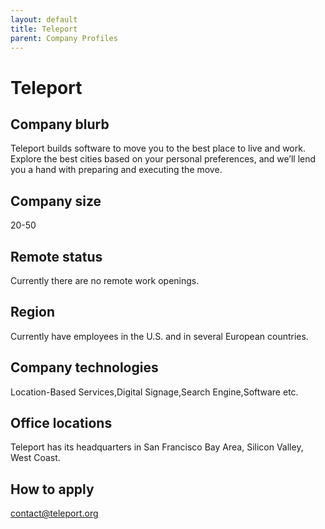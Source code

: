 ```yaml
---
layout: default
title: Teleport
parent: Company Profiles
---
```


# Teleport

## Company blurb

Teleport builds software to move you to the best place to live and work.  Explore the best cities based on your personal preferences, and we’ll lend you a hand with preparing and executing the move.

## Company size

20-50

## Remote status

Currently there are no remote work openings.

## Region

Currently have employees in the U.S. and in several European countries.

## Company technologies

Location-Based Services,Digital Signage,Search Engine,Software etc.

## Office locations

Teleport has its headquarters in San Francisco Bay Area, Silicon Valley, West Coast.

## How to apply

contact@teleport.org
